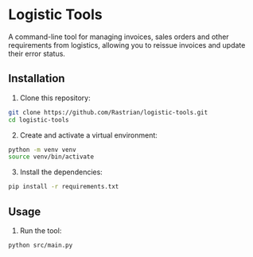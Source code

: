 # Logistic Tools

A command-line tool for managing invoices, sales orders and other requirements from logistics, allowing you to reissue invoices and update their error status.

## Installation

1. Clone this repository:

```bash
git clone https://github.com/Rastrian/logistic-tools.git
cd logistic-tools
```

2. Create and activate a virtual environment:

```bash
python -m venv venv
source venv/bin/activate
```

3. Install the dependencies:

```bash
pip install -r requirements.txt
```

## Usage

1. Run the tool:

```bash
python src/main.py
```

